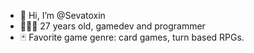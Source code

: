 - 👋 Hi, I’m @Sevatoxin
- 👨🏻‍💻 27 years old, gamedev and programmer
- 🃏 Favorite game genre: card games, turn based RPGs.
<!---
Sevatoxin/Sevatoxin is a ✨ special ✨ repository because its `README.md` (this file) appears on your GitHub profile.
You can click the Preview link to take a look at your changes.
--->
